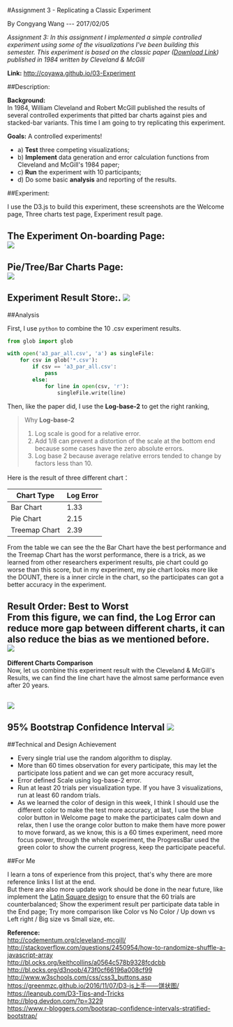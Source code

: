 #Assignment 3 - Replicating a Classic Experiment

By Congyang Wang --- 2017/02/05

*Assignment 3: In this assignment I implemented a simple controlled experiment using some of the visualizations I've been building this semester. This experiment is based on the classic paper ([Download Link](http://www.math.pku.edu.cn/teachers/xirb/Courses/biostatistics/Biostatistics2016/GraphicalPerception_Jasa1984.pdf))  published in 1984 written by Cleveland & McGill*   
  
**Link:** http://coyawa.github.io/03-Experiment

##Description:

**Background:**   
In 1984, William Cleveland and Robert McGill published the results of several controlled experiments that pitted bar charts against pies and stacked-bar variants. This time I am going to try replicating this experiment.

**Goals:**
A controlled experiments!

 * a) **Test** three competing visualizations;
 * b) **Implement** data generation and error calculation functions from Cleveland and McGill's 1984 paper;
 * c) **Run** the experiment with 10 participants;
 * d) Do some basic **analysis** and reporting of the results.

##Experiment:  

I use the D3.js to build this experiment,  these screenshots are the Welcome page, Three charts test page, Experiment result page.  

**The Experiment On-boarding Page:**  
![](https://ww2.sinaimg.cn/large/006tKfTcgy1fcinwoe8x7j31680neacv.jpg)
---  
**Pie/Tree/Bar Charts Page:**  
![](https://ww1.sinaimg.cn/large/006tKfTcgy1fcio7vgxe5j31kw0pw0x6.jpg)
---
**Experiment Result Store:**. 
![](https://ww4.sinaimg.cn/large/006tKfTcgy1fciyylx5szj30sq0qgtby.jpg)
---
##Analysis

First, I use `python` to combine the 10 .csv experiment results.
 
```Python  
from glob import glob

with open('a3_par_all.csv', 'a') as singleFile:
    for csv in glob('*.csv'):
        if csv == 'a3_par_all.csv':
            pass
        else:
            for line in open(csv, 'r'):
                singleFile.write(line)
```  

Then, like the paper did, I use the **Log-base-2** to get the right ranking, 
> Why **Log-base-2**  
> 1. Log scale is good for a relative error.  
> 2. Add 1/8 can prevent a distortion of the scale at the bottom end because some cases have the zero absolute errors.  
> 3. Log base 2 because average relative errors tended to change by factors less than 10.

Here is the result of three different chart：

| Chart Type | Log Error |
| --- | --- |
| Bar Chart | 1.33  |
| Pie Chart | 2.15 |
| Treemap Chart | 2.39 |

From the table we can see the the Bar Chart have the best performance and the Treemap Chart has the worst performance, there is a trick, as we learned from other researchers experiment results, pie chart could go worse than this score, but in my experiment, my pie chart looks more like the DOUNT, there is a inner circle in the chart, so the participates can got a better accuracy in the experiment.

**Result Order: Best to Worst**  
From this figure, we can find, the Log Error can reduce more gap between different charts, it can also reduce the bias as we mentioned before.  
![](https://ww2.sinaimg.cn/large/006tKfTcgy1fciurfrz8mj31520ygact.jpg)  
---
**Different Charts Comparison**  
Now, let us combine this experiment result with the Cleveland & McGill's Results, we can find the line chart have the almost same performance even after 20 years.

![](https://ww2.sinaimg.cn/large/006tKfTcgy1fciy0y8mt6j31b80tcq59.jpg)
---
**95% Bootstrap Confidence Interval** 
![](https://ww2.sinaimg.cn/large/006tKfTcgy1fciyrz2iooj31800pw3zj.jpg)
---
##Technical and Design Achievement
* Every single trial use the random algorithm to display.
* More than 60 times observation for every participate, this may let the participate loss patient and we can get more accuracy result, 
* Error defined Scale using log-base-2 error. 
* Run at least 20 trials per visualization type. If you have 3 visualizations, run at least 60 random trials.
* As we learned the color of design in this week, I think I should use the different color to make the test more accuracy, at last, I use the blue color button in Welcome page to make the participates calm down and relax, then I use the orange color button to make them have more power to move forward, as we know, this is a 60 times experiment, need more focus power, through the whole experiment, the ProgressBar used the green color to show the current progress, keep the participate peaceful.

##For Me

I learn a tons of experience from this project, that's why there are more reference links I list at the end.  
But there are also more update work should be done in the near future, like implement the [Latin Square design](http://en.wikipedia.org/wiki/Latin_square) to ensure that the 60 trials are counterbalanced; Show the experiment result per participate data table in the End page; Try more comparison like Color vs No Color / Up down vs Left right / Big size vs Small size, etc.

**Reference:**   
http://codementum.org/cleveland-mcgill/  
http://stackoverflow.com/questions/2450954/how-to-randomize-shuffle-a-javascript-array  
http://bl.ocks.org/keithcollins/a0564c578b9328fcdcbb  
http://bl.ocks.org/d3noob/473f0cf66196a008cf99  
http://www.w3schools.com/css/css3_buttons.asp  
https://greenmzc.github.io/2016/11/07/D3-js上手——饼状图/   
https://leanpub.com/D3-Tips-and-Tricks  
http://blog.devdon.com/?p=3229  
https://www.r-bloggers.com/bootsrap-confidence-intervals-stratified-bootstrap/



